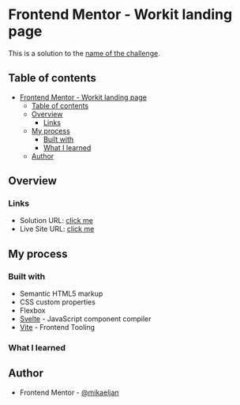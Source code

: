 # Frontend Mentor - Workit landing page

This is a solution to the [name of the challenge](https://www.frontendmentor.io/challenges/workit-landing-page-2fYnyle5lu/hub).

## Table of contents

- [Frontend Mentor - Workit landing page](#frontend-mentor---workit-landing-page)
  - [Table of contents](#table-of-contents)
  - [Overview](#overview)
    - [Links](#links)
  - [My process](#my-process)
    - [Built with](#built-with)
    - [What I learned](#what-i-learned)
  - [Author](#author)

## Overview

### Links

- Solution URL: [click me](https://github.com/mikaeljan/frontend-mentor-projects/)
- Live Site URL: [click me](https://google.com)

## My process

### Built with

- Semantic HTML5 markup
- CSS custom properties
- Flexbox
- [Svelte](https://svelte.dev/) - JavaScript component compiler
- [Vite](https://vitejs.dev/) - Frontend Tooling

### What I learned



## Author

- Frontend Mentor - [@mikaeljan](https://www.frontendmentor.io/profile/mikaeljan)
